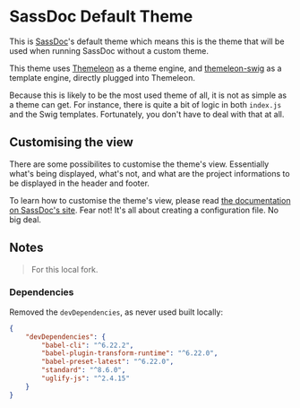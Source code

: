# SassDoc Default Theme

This is [SassDoc](https://github.com/SassDoc/sassdoc)'s default theme which means this is the theme that will be used when running SassDoc without a custom theme.

This theme uses [Themeleon](https://github.com/themeleon/themeleon) as a theme engine, and [themeleon-swig](https://github.com/themeleon/themeleon-swig) as a template engine, directly plugged into Themeleon.

Because this is likely to be the most used theme of all, it is not as simple as a theme can get. For instance, there is quite a bit of logic in both `index.js` and the Swig templates. Fortunately, you don't have to deal with that at all.

## Customising the view

There are some possibilites to customise the theme's view. Essentially what's being displayed, what's not, and what are the project informations to be displayed in the header and footer.

To learn how to customise the theme's view, please read [the documentation on SassDoc's site](http://sassdoc.com/customising-the-view/). Fear not! It's all about creating a configuration file. No big deal.

## Notes

> For this local fork.

### Dependencies

Removed the `devDependencies`, as never used built locally:

```json
{
    "devDependencies": {
        "babel-cli": "^6.22.2",
        "babel-plugin-transform-runtime": "^6.22.0",
        "babel-preset-latest": "^6.22.0",
        "standard": "^8.6.0",
        "uglify-js": "^2.4.15"
    }
}
```
